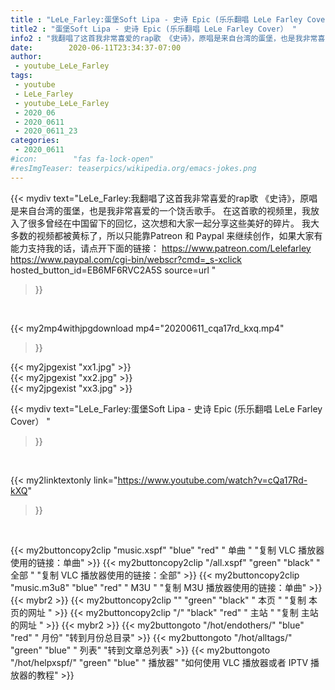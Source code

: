 ```yaml
---
title : "LeLe_Farley:蛋堡Soft Lipa - 史诗 Epic (乐乐翻唱 LeLe Farley Cover） "
title2 : "蛋堡Soft Lipa - 史诗 Epic (乐乐翻唱 LeLe Farley Cover） "
info2 : "我翻唱了这首我非常喜爱的rap歌 《史诗》，原唱是来自台湾的蛋堡，也是我非常喜爱的一个饶舌歌手。 在这首歌的视频里，我放入了很多曾经在中国留下的回忆，这次想和大家一起分享这些美好的碎片。  我大多数的视频都被黄标了，所以只能靠Patreon 和 Paypal 来继续创作，如果大家有能力支持我的话，请点开下面的链接： https://www.patreon.com/Lelefarley https://www.paypal.com/cgi-bin/webscr?cmd=_s-xclick hosted_button_id=EB6MF6RVC2A5S source=url "
date:        2020-06-11T23:34:37-07:00
author:
 - youtube_LeLe_Farley
tags:
 - youtube
 - LeLe_Farley
 - youtube_LeLe_Farley
 - 2020_06
 - 2020_0611
 - 2020_0611_23
categories:
 - 2020_0611
#icon:        "fas fa-lock-open"
#resImgTeaser: teaserpics/wikipedia.org/emacs-jokes.png
---
```


{{< mydiv text="LeLe_Farley:我翻唱了这首我非常喜爱的rap歌 《史诗》，原唱是来自台湾的蛋堡，也是我非常喜爱的一个饶舌歌手。 在这首歌的视频里，我放入了很多曾经在中国留下的回忆，这次想和大家一起分享这些美好的碎片。  我大多数的视频都被黄标了，所以只能靠Patreon 和 Paypal 来继续创作，如果大家有能力支持我的话，请点开下面的链接： https://www.patreon.com/Lelefarley https://www.paypal.com/cgi-bin/webscr?cmd=_s-xclick hosted_button_id=EB6MF6RVC2A5S source=url "
>}}
<br>


{{< my2mp4withjpgdownload mp4="20200611_cqa17rd_kxq.mp4"
>}}

{{< my2jpgexist "xx1.jpg" >}}<br>
{{< my2jpgexist "xx2.jpg" >}}<br>
{{< my2jpgexist "xx3.jpg" >}}<br>



{{< mydiv text="LeLe_Farley:蛋堡Soft Lipa - 史诗 Epic (乐乐翻唱 LeLe Farley Cover） "
>}}
<br>

{{< my2linktextonly link="https://www.youtube.com/watch?v=cQa17Rd-kXQ"
>}}


<br>

{{< my2buttoncopy2clip "music.xspf"        "blue"   "red"    " 单曲 "  "复制 VLC 播放器使用的链接：单曲" >}} {{< my2buttoncopy2clip "/all.xspf"         "green"  "black"  " 全部 "  "复制 VLC 播放器使用的链接：全部" >}} {{< my2buttoncopy2clip "music.m3u8"        "blue"   "red"    " M3U  "    "复制 M3U 播放器使用的链接：单曲" >}} {{< mybr2 >}} {{< my2buttoncopy2clip ""                  "green"  "black"  " 本页 "    "复制 本页的网址 " >}} {{< my2buttoncopy2clip "/"                 "black"  "red"    " 主站 "    "复制 主站的网址 " >}} {{< mybr2 >}} {{< my2buttongoto      "/hot/endothers/"   "blue"   "red"    " 月份"   "转到月份总目录" >}} {{< my2buttongoto      "/hot/alltags/"     "green"  "blue"   " 列表"   "转到文章总列表" >}} {{< my2buttongoto      "/hot/helpxspf/"    "green"  "blue"   " 播放器" "如何使用 VLC 播放器或者 IPTV 播放器的教程" >}} 
